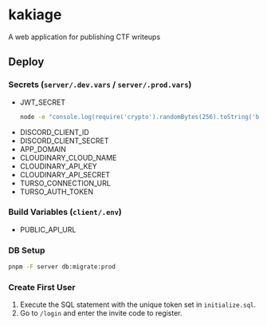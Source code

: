 # kakiage

A web application for publishing CTF writeups

## Deploy

### Secrets (`server/.dev.vars` / `server/.prod.vars`)

- JWT_SECRET
  ```bash
  node -e "console.log(require('crypto').randomBytes(256).toString('base64'));"
  ```
- DISCORD_CLIENT_ID
- DISCORD_CLIENT_SECRET
- APP_DOMAIN
- CLOUDINARY_CLOUD_NAME
- CLOUDINARY_API_KEY
- CLOUDINARY_API_SECRET
- TURSO_CONNECTION_URL
- TURSO_AUTH_TOKEN

### Build Variables (`client/.env`)

- PUBLIC_API_URL

### DB Setup

```bash
pnpm -F server db:migrate:prod
```

### Create First User

1. Execute the SQL statement with the unique token set in `initialize.sql`.
2. Go to `/login` and enter the invite code to register.
